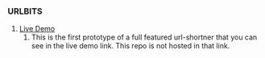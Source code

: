 ### URLBITS

1. [Live Demo](https://alive-hare-pocket.cyclic.app/)
   1.  This is the first prototype of a full featured url-shortner that you can see in the live demo link. This repo is not hosted in that link.
